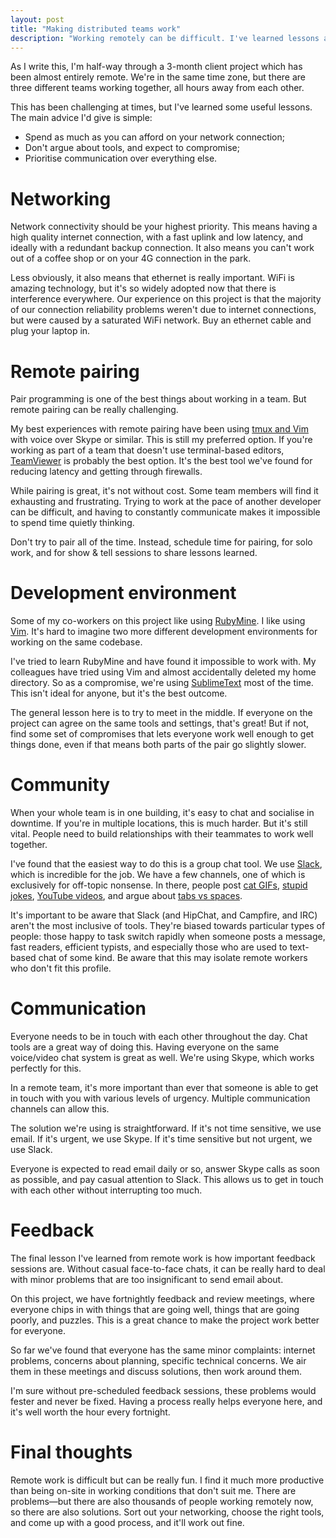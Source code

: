 ```yaml
---
layout: post
title: "Making distributed teams work"
description: "Working remotely can be difficult. I've learned lessons about the importance of network connectivity, using simple tools, and over-communication."
---
```


As I write this, I'm half-way through a 3-month client project which has been almost entirely remote. We're in the same time zone, but there are three different teams working together, all hours away from each other.

This has been challenging at times, but I've learned some useful lessons. The main advice I'd give is simple:

* Spend as much as you can afford on your network connection;
* Don't argue about tools, and expect to compromise;
* Prioritise communication over everything else.

# Networking

Network connectivity should be your highest priority. This means having a high quality internet connection, with a fast uplink and low latency, and ideally with a redundant backup connection. It also means you can't work out of a coffee shop or on your 4G connection in the park.

Less obviously, it also means that ethernet is really important. WiFi is amazing technology, but it's so widely adopted now that there is interference everywhere. Our experience on this project is that the majority of our connection reliability problems weren't due to internet connections, but were caused by a saturated WiFi network. Buy an ethernet cable and plug your laptop in.

# Remote pairing

Pair programming is one of the best things about working in a team. But remote pairing can be really challenging.

My best experiences with remote pairing have been using [tmux and Vim][tmux-vim] with voice over Skype or similar. This is still my preferred option. If you're working as part of a team that doesn't use terminal-based editors, [TeamViewer][teamviewer] is probably the best option. It's the best tool we've found for reducing latency and getting through firewalls.

[tmux-vim]: http://pivotallabs.com/how-we-use-tmux-for-remote-pair-programming/
[teamviewer]: http://www.teamviewer.com/

While pairing is great, it's not without cost. Some team members will find it exhausting and frustrating. Trying to work at the pace of another developer can be difficult, and having to constantly communicate makes it impossible to spend time quietly thinking.

Don't try to pair all of the time. Instead, schedule time for pairing, for solo work, and for show & tell sessions to share lessons learned.

# Development environment

Some of my co-workers on this project like using [RubyMine][rubymine]. I like using [Vim][vim]. It's hard to imagine two more different development environments for working on the same codebase.

[rubymine]: http://www.jetbrains.com/ruby/
[vim]: https://github.com/tpope

I've tried to learn RubyMine and have found it impossible to work with. My colleagues have tried using Vim and almost accidentally deleted my home directory. So as a compromise, we're using [SublimeText][sublimetext] most of the time. This isn't ideal for anyone, but it's the best outcome.

[sublimetext]: http://www.sublimetext.com

The general lesson here is to try to meet in the middle. If everyone on the project can agree on the same tools and settings, that's great! But if not, find some set of compromises that lets everyone work well enough to get things done, even if that means both parts of the pair go slightly slower.

# Community

When your whole team is in one building, it's easy to chat and socialise in downtime. If you're in multiple locations, this is much harder. But it's still vital. People need to build relationships with their teammates to work well together.

I've found that the easiest way to do this is a group chat tool. We use [Slack][slack], which is incredible for the job. We have a few channels, one of which is exclusively for off-topic nonsense. In there, people post [cat GIFs][cat-gif], [stupid jokes][stupid-joke], [YouTube videos][youtube-video], and argue about [tabs vs spaces][fuck-tabs].

[slack]: http://www.teamviewer.com/en/index.aspx
[cat-gif]: http://i.imgur.com/NwcK2Rb.gif
[stupid-joke]: http://i.imgur.com/E2LDACb.png
[youtube-video]: https://www.youtube.com/watch?v=5I_QzPLEjM4
[fuck-tabs]: http://i.imgur.com/8CoTSMF.gif

It's important to be aware that Slack (and HipChat, and Campfire, and IRC) aren't the most inclusive of tools. They're biased towards particular types of people: those happy to task switch rapidly when someone posts a message, fast readers, efficient typists, and especially those who are used to text-based chat of some kind. Be aware that this may isolate remote workers who don't fit this profile.

# Communication

Everyone needs to be in touch with each other throughout the day. Chat tools are a great way of doing this. Having everyone on the same voice/video chat system is great as well. We're using Skype, which works perfectly for this.

In a remote team, it's more important than ever that someone is able to get in touch with you with various levels of urgency. Multiple communication channels can allow this.

The solution we're using is straightforward. If it's not time sensitive, we use email. If it's urgent, we use Skype. If it's time sensitive but not urgent, we use Slack.

Everyone is expected to read email daily or so, answer Skype calls as soon as possible, and pay casual attention to Slack. This allows us to get in touch with each other without interrupting too much.

# Feedback

The final lesson I've learned from remote work is how important feedback sessions are. Without casual face-to-face chats, it can be really hard to deal with minor problems that are too insignificant to send email about.

On this project, we have fortnightly feedback and review meetings, where everyone chips in with things that are going well, things that are going poorly, and puzzles. This is a great chance to make the project work better for everyone.

So far we've found that everyone has the same minor complaints: internet problems, concerns about planning, specific technical concerns. We air them in these meetings and discuss solutions, then work around them.

I'm sure without pre-scheduled feedback sessions, these problems would fester and never be fixed. Having a process really helps everyone here, and it's well worth the hour every fortnight.

# Final thoughts

Remote work is difficult but can be really fun. I find it much more productive than being on-site in working conditions that don't suit me. There are problems&mdash;but there are also thousands of people working remotely now, so there are also solutions. Sort out your networking, choose the right tools, and come up with a good process, and it'll work out fine.
